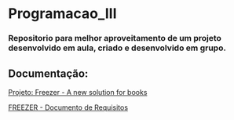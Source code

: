 # Programacao_III

### Repositorio para melhor aproveitamento de um projeto desenvolvido em aula, criado e desenvolvido em grupo.



## Documentação:

[Projeto: Freezer - A new solution for books](https://docs.google.com/document/d/14y0s1v-U774CSNj_vAs2sSZrr6NucxIfWG6kK6lM4tQ/edit?usp=sharing)

[FREEZER - Documento de Requisitos](https://docs.google.com/document/d/19zUmGqsgPwVs2WZv923lkw--W3H9VUVc7PHYSOQpNqg/edit?usp=sharing)
